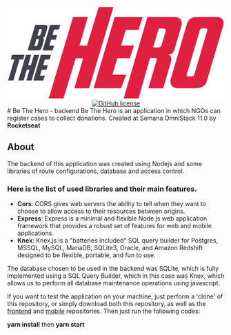 <div align="center">
  <img src="./img-readme/logo.svg" alt="Be The Hero">
  <a href="https://github.com/ricassiocosta/BeTheHero-api/blob/master/LICENSE"><img alt="GitHub license" src="https://img.shields.io/github/license/ricassiocosta/bethehero-api?color=E02041"></a>
</div>
# Be The Hero - backend
Be The Hero is an application in which NGOs can register cases to collect donations.
Created at Semana OmniStack 11.0 by <strong>Rocketseat</strong>

## About

The backend of this application was created using Nodejs and some libraries of route configurations, database and access control.

### Here is the list of used libraries and their main features.
<ul>
  <li><strong>Cors</strong>: CORS gives web servers the ability to tell when they want to choose to allow access to their resources between origins.</li>
  <li><strong>Express</strong>: Express is a minimal and flexible Node.js web application framework that provides a robust set of features for web and mobile applications.</li>
  <li><strong>Knex</strong>: Knex.js is a "batteries included" SQL query builder for Postgres, MSSQL, MySQL, MariaDB, SQLite3, Oracle, and Amazon Redshift designed to be flexible, portable, and fun to use.</li>
</ul>

The database chosen to be used in the backend was SQLite, which is fully implemented using a SQL Query Builder, which in this case was Knex, which allows us to perform all database maintenance operations using javascript.

If you want to test the application on your machine, just perform a 'clone' of this repository, or simply download both this repository, as well as the <a href="https://github.com/ricassiocosta/BeTheHero-frontend/">frontend</a> and <a href="https://github.com/ricassiocosta/BeTheHero-mobile/">mobile</a> repositories. Then just run the following codes:

<strong>yarn install</strong>
then
<strong>yarn start</strong>

